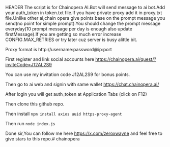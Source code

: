HEADER
The script is for Chainopera AI.Bot will send message to ai bot.Add your auth_token in token.txt file.If you have private proxy add it in proxy.txt file.Unlike other ai,chain opera give points base on the prompt message you send(no point for simple prompt).You should change the prompt message everyday(10 prompt message per day is enough also update firstMessage).If you are getting so much error increase CONFIG.MAX_RETRIES or try later cuz server is busy alittle bit.

Proxy format is http://username:password@ip:port

First register and link social accounts here https://chainopera.ai/quest/?inviteCode=J12AL2S9

You can use my invitation code J12AL2S9 for bonus points.

Then go to ai web and signin with same wallet https://chat.chainopera.ai/

After login you will get auth_token at Application Tabs (click on F12)

Then clone this github repo.

Then install ```npm install axios uuid https-proxy-agent ```

Then run ```node index.js```

Done sir,You can follow me here https://x.com/zeroxwayne and feel free to give stars to this repo.# chainopera
